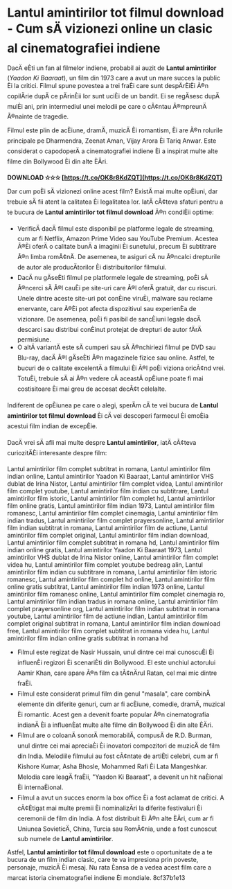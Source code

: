 
 
# Lantul amintirilor tot filmul download - Cum sÄ vizionezi online un clasic al cinematografiei indiene
 
DacÄ eÈti un fan al filmelor indiene, probabil ai auzit de **Lantul amintirilor** (*Yaadon Ki Baaraat*), un film din 1973 care a avut un mare succes la public Èi la critici. Filmul spune povestea a trei fraÈi care sunt despÄrÈiÈi Ã®n copilÄrie dupÄ ce pÄrinÈii lor sunt uciÈi de un bandit. Ei se regÄsesc dupÄ mulÈi ani, prin intermediul unei melodii pe care o cÃ¢ntau Ã®mpreunÄ Ã®nainte de tragedie.
 
Filmul este plin de acÈiune, dramÄ, muzicÄ Èi romantism, Èi are Ã®n rolurile principale pe Dharmendra, Zeenat Aman, Vijay Arora Èi Tariq Anwar. Este considerat o capodoperÄ a cinematografiei indiene Èi a inspirat multe alte filme din Bollywood Èi din alte ÈÄri.
 
**DOWNLOAD ✫✫✫ [https://t.co/OK8r8KdZQT](https://t.co/OK8r8KdZQT)**


 
Dar cum poÈi sÄ vizionezi online acest film? ExistÄ mai multe opÈiuni, dar trebuie sÄ fii atent la calitatea Èi legalitatea lor. IatÄ cÃ¢teva sfaturi pentru a te bucura de **Lantul amintirilor tot filmul download** Ã®n condiÈii optime:
 
- VerificÄ dacÄ filmul este disponibil pe platforme legale de streaming, cum ar fi Netflix, Amazon Prime Video sau YouTube Premium. Acestea Ã®Èi oferÄ o calitate bunÄ a imaginii Èi sunetului, precum Èi subtitrare Ã®n limba romÃ¢nÄ. De asemenea, te asiguri cÄ nu Ã®ncalci drepturile de autor ale producÄtorilor Èi distribuitorilor filmului.
- DacÄ nu gÄseÈti filmul pe platformele legale de streaming, poÈi sÄ Ã®ncerci sÄ Ã®l cauÈi pe site-uri care Ã®l oferÄ gratuit, dar cu riscuri. Unele dintre aceste site-uri pot conÈine viruÈi, malware sau reclame enervante, care Ã®Èi pot afecta dispozitivul sau experienÈa de vizionare. De asemenea, poÈi fi pasibil de sancÈiuni legale dacÄ descarci sau distribui conÈinut protejat de drepturi de autor fÄrÄ permisiune.
- O altÄ variantÄ este sÄ cumperi sau sÄ Ã®nchiriezi filmul pe DVD sau Blu-ray, dacÄ Ã®l gÄseÈti Ã®n magazinele fizice sau online. Astfel, te bucuri de o calitate excelentÄ a filmului Èi Ã®l poÈi viziona oricÃ¢nd vrei. TotuÈi, trebuie sÄ ai Ã®n vedere cÄ aceastÄ opÈiune poate fi mai costisitoare Èi mai greu de accesat decÃ¢t celelalte.

Indiferent de opÈiunea pe care o alegi, sperÄm cÄ te vei bucura de **Lantul amintirilor tot filmul download** Èi cÄ vei descoperi farmecul Èi emoÈia acestui film indian de excepÈie.
  
DacÄ vrei sÄ afli mai multe despre **Lantul amintirilor**, iatÄ cÃ¢teva curiozitÄÈi interesante despre film:
 
Lantul amintirilor film complet subtitrat in romana,  Lantul amintirilor film indian online,  Lantul amintirilor Yaadon Ki Baaraat,  Lantul amintirilor VHS dublat de Irina Nistor,  Lantul amintirilor film complet videa,  Lantul amintirilor film complet youtube,  Lantul amintirilor film indian cu subtitrare,  Lantul amintirilor film istoric,  Lantul amintirilor film complet hd,  Lantul amintirilor film online gratis,  Lantul amintirilor film indian 1973,  Lantul amintirilor film romanesc,  Lantul amintirilor film complet cinemagia,  Lantul amintirilor film indian tradus,  Lantul amintirilor film complet prayersonline,  Lantul amintirilor film indian subtitrat in romana,  Lantul amintirilor film de actiune,  Lantul amintirilor film complet original,  Lantul amintirilor film indian download,  Lantul amintirilor film complet subtitrat in romana hd,  Lantul amintirilor film indian online gratis,  Lantul amintirilor Yaadon Ki Baaraat 1973,  Lantul amintirilor VHS dublat de Irina Nistor online,  Lantul amintirilor film complet videa hu,  Lantul amintirilor film complet youtube bedreag alin,  Lantul amintirilor film indian cu subtitrare in romana,  Lantul amintirilor film istoric romanesc,  Lantul amintirilor film complet hd online,  Lantul amintirilor film online gratis subtitrat,  Lantul amintirilor film indian 1973 online,  Lantul amintirilor film romanesc online,  Lantul amintirilor film complet cinemagia ro,  Lantul amintirilor film indian tradus in romana online,  Lantul amintirilor film complet prayersonline org,  Lantul amintirilor film indian subtitrat in romana youtube,  Lantul amintirilor film de actiune indian,  Lantul amintirilor film complet original subtitrat in romana,  Lantul amintirilor film indian download free,  Lantul amintirilor film complet subtitrat in romana videa hu,  Lantul amintirilor film indian online gratis subtitrat in romana hd

- Filmul este regizat de Nasir Hussain, unul dintre cei mai cunoscuÈi Èi influenÈi regizori Èi scenariÈti din Bollywood. El este unchiul actorului Aamir Khan, care apare Ã®n film ca tÃ¢nÄrul Ratan, cel mai mic dintre fraÈi.
- Filmul este considerat primul film din genul "masala", care combinÄ elemente din diferite genuri, cum ar fi acÈiune, comedie, dramÄ, muzical Èi romantic. Acest gen a devenit foarte popular Ã®n cinematografia indianÄ Èi a influenÈat multe alte filme din Bollywood Èi din alte ÈÄri.
- Filmul are o coloanÄ sonorÄ memorabilÄ, compusÄ de R.D. Burman, unul dintre cei mai apreciaÈi Èi inovatori compozitori de muzicÄ de film din India. Melodiile filmului au fost cÃ¢ntate de artiÈti celebri, cum ar fi Kishore Kumar, Asha Bhosle, Mohammed Rafi Èi Lata Mangeshkar. Melodia care leagÄ fraÈii, "Yaadon Ki Baaraat", a devenit un hit naÈional Èi internaÈional.
- Filmul a avut un succes enorm la box office Èi a fost aclamat de critici. A cÃ¢Ètigat mai multe premii Èi nominalizÄri la diferite festivaluri Èi ceremonii de film din India. A fost distribuit Èi Ã®n alte ÈÄri, cum ar fi Uniunea SovieticÄ, China, Turcia sau RomÃ¢nia, unde a fost cunoscut sub numele de **Lantul amintirilor**.

Astfel, **Lantul amintirilor tot filmul download** este o oportunitate de a te bucura de un film indian clasic, care te va impresiona prin poveste, personaje, muzicÄ Èi mesaj. Nu rata Èansa de a vedea acest film care a marcat istoria cinematografiei indiene Èi mondiale.
 8cf37b1e13
 
